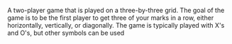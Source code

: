A two-player game that is played on a three-by-three grid. The goal of the game is to be the first player to get three of your marks in a row, either horizontally, vertically, or diagonally. The game is typically played with X's and O's, but other symbols can be used
